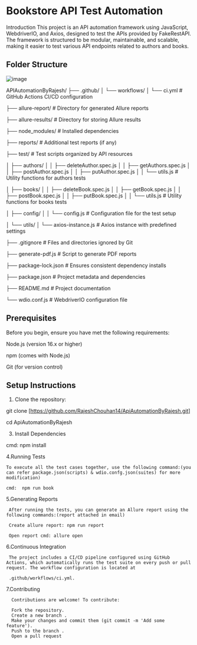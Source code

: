 # Bookstore API Test Automation

Introduction
This project is an API automation framework using JavaScript, WebdriverIO, and Axios, designed to test the APIs provided by FakeRestAPI. The framework is structured to be modular, maintainable, and scalable, making it easier to test various API endpoints related to authors and books.

## Folder Structure
![image](https://github.com/user-attachments/assets/2a351ef3-c235-4238-9285-65983d8a5f1e)

APIAutomationByRajesh/
├── .github/
│   └── workflows/
│       └── ci.yml              # GitHub Actions CI/CD configuration

├── allure-report/              # Directory for generated Allure reports

├── allure-results/             # Directory for storing Allure results

├── node_modules/               # Installed dependencies

├── reports/                    # Additional test reports (if any)

├── test/                       # Test scripts organized by API resources

│   ├── authors/
│   │   ├── deleteAuthor.spec.js
│   │   ├── getAuthors.spec.js
│   │   ├── postAuthor.spec.js
│   │   ├── putAuthor.spec.js
│   │   └── utils.js            # Utility functions for authors tests

│   ├── books/
│   │   ├── deleteBook.spec.js
│   │   ├── getBook.spec.js
│   │   ├── postBook.spec.js
│   │   ├── putBook.spec.js
│   │   └── utils.js            # Utility functions for books tests

│   ├── config/
│   │   └── config.js           # Configuration file for the test setup

│   └── utils/
│       └── axios-instance.js   # Axios instance with predefined settings

├── .gitignore                   # Files and directories ignored by Git

├── generate-pdf.js              # Script to generate PDF reports

├── package-lock.json            # Ensures consistent dependency installs

├── package.json                 # Project metadata and dependencies

├── README.md                    # Project documentation

└── wdio.conf.js                 # WebdriverIO configuration file

## Prerequisites
Before you begin, ensure you have met the following requirements:

Node.js (version 16.x or higher)

npm (comes with Node.js)

Git (for version control)
## Setup Instructions

   1. Clone the repository:
   
   git clone [https://github.com/RajeshChouhan14/ApiAutomationByRajesh.git]
   
   cd ApiAutomationByRajesh

   3. Install Dependencies
   
   cmd:   npm install

   4.Running Tests
    
    To execute all the test cases together, use the following command:(you can refer package.json(scripts) & wdio.confg.json(suites) for more modification)
    
    cmd:  npm run book
    
   5.Generating Reports
    
     After running the tests, you can generate an Allure report using the following commands:(report attached in email)
     
     Create allure report: npm run report
     
     Open report cmd: allure open
     
   6.Continuous Integration
   
     The project includes a CI/CD pipeline configured using GitHub Actions, which automatically runs the test suite on every push or pull request. The workflow configuration is located at 
     
     .github/workflows/ci.yml.
  
   7.Contributing
      
      Contributions are welcome! To contribute:
      
      Fork the repository.
      Create a new branch .
      Make your changes and commit them (git commit -m 'Add some feature').
      Push to the branch .
      Open a pull request
